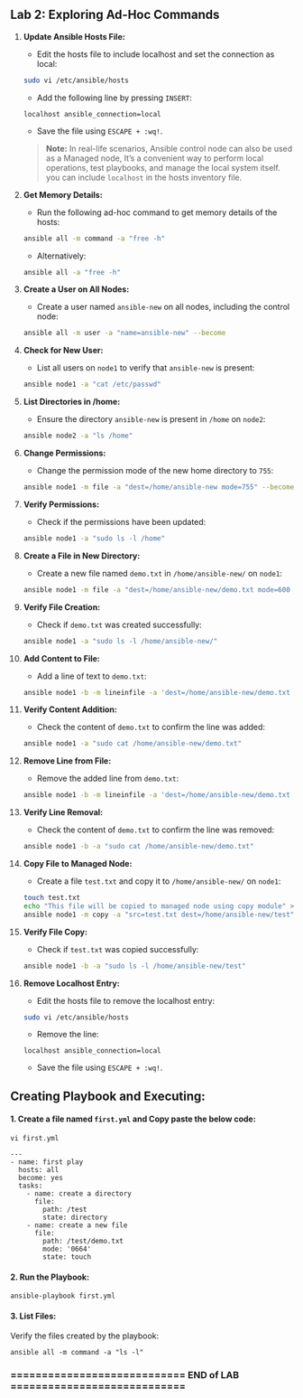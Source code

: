 ## Lab 2: Exploring Ad-Hoc Commands

1. **Update Ansible Hosts File:**
    - Edit the hosts file to include localhost and set the connection as local:
    ```sh
    sudo vi /etc/ansible/hosts
    ```
    - Add the following line by pressing `INSERT`:
    ```plaintext
    localhost ansible_connection=local
    ```
    - Save the file using `ESCAPE + :wq!`.

    > **Note:** In real-life scenarios, Ansible control node can also be used as a Managed node, It’s a convenient way to perform local operations, test playbooks, and manage the local system itself. you can include `localhost` in the hosts inventory file.

2. **Get Memory Details:**
    - Run the following ad-hoc command to get memory details of the hosts:
    ```sh
    ansible all -m command -a "free -h"
    ```
    - Alternatively:
    ```sh
    ansible all -a "free -h"
    ```

3. **Create a User on All Nodes:**
    - Create a user named `ansible-new` on all nodes, including the control node:
    ```sh
    ansible all -m user -a "name=ansible-new" --become
    ```

4. **Check for New User:**
    - List all users on `node1` to verify that `ansible-new` is present:
    ```sh
    ansible node1 -a "cat /etc/passwd"
    ```

5. **List Directories in /home:**
    - Ensure the directory `ansible-new` is present in `/home` on `node2`:
    ```sh
    ansible node2 -a "ls /home"
    ```

6. **Change Permissions:**
    - Change the permission mode of the new home directory to `755`:
    ```sh
    ansible node1 -m file -a "dest=/home/ansible-new mode=755" --become
    ```

7. **Verify Permissions:**
    - Check if the permissions have been updated:
    ```sh
    ansible node1 -a "sudo ls -l /home"
    ```

8. **Create a File in New Directory:**
    - Create a new file named `demo.txt` in `/home/ansible-new/` on `node1`:
    ```sh
    ansible node1 -m file -a "dest=/home/ansible-new/demo.txt mode=600 state=touch" --become
    ```

9. **Verify File Creation:**
    - Check if `demo.txt` was created successfully:
    ```sh
    ansible node1 -a "sudo ls -l /home/ansible-new/"
    ```

10. **Add Content to File:**
    - Add a line of text to `demo.txt`:
    ```sh
    ansible node1 -b -m lineinfile -a 'dest=/home/ansible-new/demo.txt line="This server is managed by Ansible"'
    ```

11. **Verify Content Addition:**
    - Check the content of `demo.txt` to confirm the line was added:
    ```sh
    ansible node1 -a "sudo cat /home/ansible-new/demo.txt"
    ```

12. **Remove Line from File:**
    - Remove the added line from `demo.txt`:
    ```sh
    ansible node1 -b -m lineinfile -a 'dest=/home/ansible-new/demo.txt line="This server is managed by Ansible" state=absent'
    ```

13. **Verify Line Removal:**
    - Check the content of `demo.txt` to confirm the line was removed:
    ```sh
    ansible node1 -b -a "sudo cat /home/ansible-new/demo.txt"
    ```

14. **Copy File to Managed Node:**
    - Create a file `test.txt` and copy it to `/home/ansible-new/` on `node1`:
    ```sh
    touch test.txt
    echo "This file will be copied to managed node using copy module" >> test.txt
    ansible node1 -m copy -a "src=test.txt dest=/home/ansible-new/test" -b
    ```

15. **Verify File Copy:**
    - Check if `test.txt` was copied successfully:
    ```sh
    ansible node1 -b -a "sudo ls -l /home/ansible-new/test"
    ```

16. **Remove Localhost Entry:**
    - Edit the hosts file to remove the localhost entry:
    ```sh
    sudo vi /etc/ansible/hosts
    ```
    - Remove the line:
    ```plaintext
    localhost ansible_connection=local
    ```
    - Save the file using `ESCAPE + :wq!`.

## Creating Playbook and Executing:

#### 1. Create a file named `first.yml` and Copy paste the below code:

```
vi first.yml
```

```
---
- name: first play
  hosts: all
  become: yes
  tasks:
    - name: create a directory
      file:
        path: /test
        state: directory
    - name: create a new file
      file:
        path: /test/demo.txt
        mode: '0664'
        state: touch
```

#### 2. Run the Playbook:
    
```
ansible-playbook first.yml
```

#### 3. List Files:
Verify the files created by the playbook:
    
```
ansible all -m command -a "ls -l"
```

### ============================ END of LAB ============================
